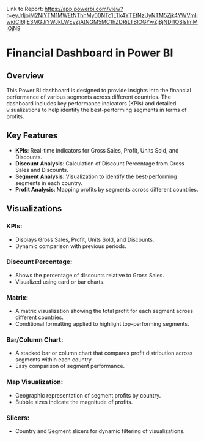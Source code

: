 Link to Report: https://app.powerbi.com/view?r=eyJrIjoiM2NiYTM1MWEtNThhMy00NTc1LTk4YTEtNzUyNTM5Zjk4YWVmIiwidCI6IjE3MGJiYWJkLWEyZjAtNGM5MC1hZDRiLTBlOGYwZjBjNDI1OSIsImMiOjN9

# Financial Dashboard in Power BI

## Overview
This Power BI dashboard is designed to provide insights into the financial performance of various segments across different countries. The dashboard includes key performance indicators (KPIs) and detailed visualizations to help identify the best-performing segments in terms of profits.

## Key Features
- **KPIs**: Real-time indicators for Gross Sales, Profit, Units Sold, and Discounts.
- **Discount Analysis**: Calculation of Discount Percentage from Gross Sales and Discounts.
- **Segment Analysis**: Visualization to identify the best-performing segments in each country.
- **Profit Analysis**: Mapping profits by segments across different countries.

## Visualizations

### KPIs:
- Displays Gross Sales, Profit, Units Sold, and Discounts.
- Dynamic comparison with previous periods.

### Discount Percentage:
- Shows the percentage of discounts relative to Gross Sales.
- Visualized using card or bar charts.

### Matrix:
- A matrix visualization showing the total profit for each segment across different countries.
- Conditional formatting applied to highlight top-performing segments.

### Bar/Column Chart:
- A stacked bar or column chart that compares profit distribution across segments within each country.
- Easy comparison of segment performance.

### Map Visualization:
- Geographic representation of segment profits by country.
- Bubble sizes indicate the magnitude of profits.

### Slicers:
- Country and Segment slicers for dynamic filtering of visualizations.
